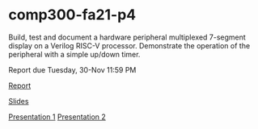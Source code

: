 # comp300-fa21-p4

Build, test and document a hardware peripheral multiplexed 7-segment display on a Verilog RISC-V processor.  Demonstrate the operation of the peripheral with a simple up/down timer. 

Report due Tuesday, 30-Nov 11:59 PM  

[Report](https://docs.google.com/document/d/1vcWaRB4XEb4Z-yfUJsnTo0yk8DF9ICTD8VZVi-fjaNY/edit?usp=sharing)

[Slides](https://docs.google.com/presentation/d/1VVVWAFtOeILZl48LXtO5AVCBUPFr2_bvEtE-VtrNyvU/edit?usp=sharing)

[Presentation 1](https://sandiego.hosted.panopto.com/Panopto/Pages/Viewer.aspx?id=d9c3c7bd-261d-4176-964f-ade7017f0dd3)
[Presentation 2](https://sandiego.hosted.panopto.com/Panopto/Pages/Viewer.aspx?id=779e2bc1-11ec-437e-813c-ade7017f0e14)
